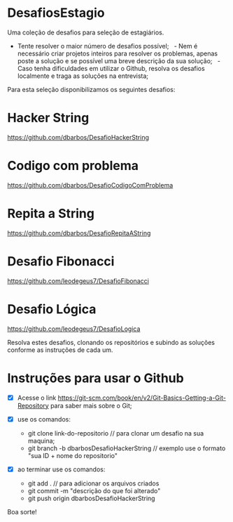 # DesafiosEstagio
Uma coleção de desafios para seleção de estagiários.

   - Tente resolver o maior número de desafios possível;
   - Nem é necessário criar projetos inteiros para resolver os problemas, apenas poste a solução e se possível uma breve descrição da sua solução;
   - Caso tenha dificuldades em utilizar o Github, resolva os desafios localmente e traga as soluções na entrevista;

Para esta seleção disponibilizamos os seguintes desafios:

# Hacker String
https://github.com/dbarbos/DesafioHackerString

# Codigo com problema
https://github.com/dbarbos/DesafioCodigoComProblema

# Repita a String
https://github.com/dbarbos/DesafioRepitaAString

# Desafio Fibonacci
https://github.com/leodegeus7/DesafioFibonacci

# Desafio Lógica
https://github.com/leodegeus7/DesafioLogica


Resolva estes desafios, clonando os repositórios e subindo as soluções conforme as instruções de cada um.

# Instruções para usar o Github

- [x] Acesse o link https://git-scm.com/book/en/v2/Git-Basics-Getting-a-Git-Repository para saber mais sobre o Git;
- [x] use os comandos: 
   - git clone link-do-repositorio // para clonar um desafio na sua maquina;
   - git branch -b dbarbosDesafioHackerString // exemplo use o formato "sua ID + nome do repositorio"
      
- [x] ao terminar use os comandos:
   - git add . // para adicionar os arquivos criados
   - git commit -m "descrição do que foi alterado"
   - git push origin dbarbosDesafioHackerString      
      

Boa sorte!
